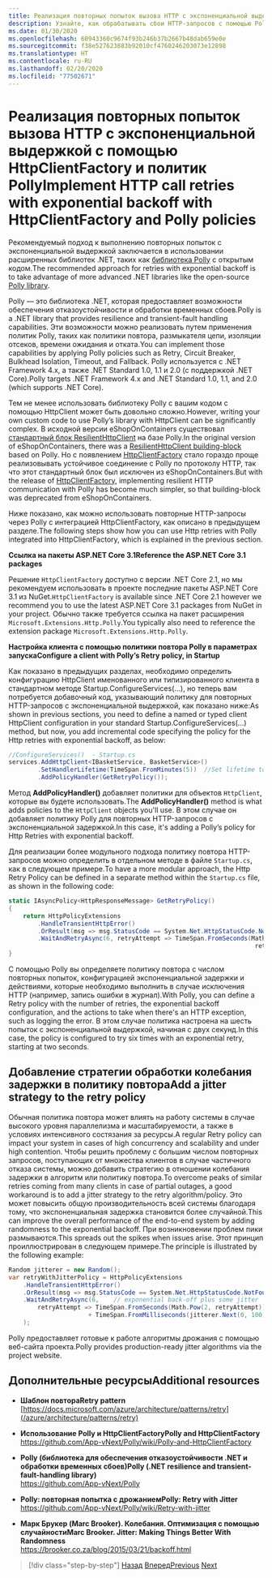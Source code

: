 ```yaml
---
title: Реализация повторных попыток вызова HTTP с экспоненциальной выдержкой с помощью библиотеки Polly
description: Узнайте, как обрабатывать сбои HTTP-запросов с помощью Polly и HttpClientFactory.
ms.date: 01/30/2020
ms.openlocfilehash: 60943360c9674f93b246b37b2667b48dab659e0e
ms.sourcegitcommit: f38e527623883b92010cf4760246203073e12898
ms.translationtype: HT
ms.contentlocale: ru-RU
ms.lasthandoff: 02/20/2020
ms.locfileid: "77502671"
---
```

# <a name="implement-http-call-retries-with-exponential-backoff-with-httpclientfactory-and-polly-policies"></a><span data-ttu-id="00ae9-103">Реализация повторных попыток вызова HTTP с экспоненциальной выдержкой с помощью HttpClientFactory и политик Polly</span><span class="sxs-lookup"><span data-stu-id="00ae9-103">Implement HTTP call retries with exponential backoff with HttpClientFactory and Polly policies</span></span>

<span data-ttu-id="00ae9-104">Рекомендуемый подход к выполнению повторных попыток с экспоненциальной выдержкой заключается в использовании расширенных библиотек .NET, таких как [библиотека Polly](https://github.com/App-vNext/Polly) с открытым кодом.</span><span class="sxs-lookup"><span data-stu-id="00ae9-104">The recommended approach for retries with exponential backoff is to take advantage of more advanced .NET libraries like the open-source [Polly library](https://github.com/App-vNext/Polly).</span></span>

<span data-ttu-id="00ae9-105">Polly — это библиотека .NET, которая предоставляет возможности обеспечения отказоустойчивости и обработки временных сбоев.</span><span class="sxs-lookup"><span data-stu-id="00ae9-105">Polly is a .NET library that provides resilience and transient-fault handling capabilities.</span></span> <span data-ttu-id="00ae9-106">Эти возможности можно реализовать путем применения политик Polly, таких как политики повтора, размыкателя цепи, изоляции отсеков, времени ожидания и отката.</span><span class="sxs-lookup"><span data-stu-id="00ae9-106">You can implement those capabilities by applying Polly policies such as Retry, Circuit Breaker, Bulkhead Isolation, Timeout, and Fallback.</span></span> <span data-ttu-id="00ae9-107">Polly используется с .NET Framework 4.x, а также .NET Standard 1.0, 1.1 и 2.0 (с поддержкой .NET Core).</span><span class="sxs-lookup"><span data-stu-id="00ae9-107">Polly targets .NET Framework 4.x and .NET Standard 1.0, 1.1, and 2.0 (which supports .NET Core).</span></span>

<span data-ttu-id="00ae9-108">Тем не менее использовать библиотеку Polly с вашим кодом с помощью HttpClient может быть довольно сложно.</span><span class="sxs-lookup"><span data-stu-id="00ae9-108">However, writing your own custom code to use Polly’s library with HttpClient can be significantly complex.</span></span> <span data-ttu-id="00ae9-109">В исходной версии eShopOnContainers существовал [стандартный блок ResilientHttpClient](https://github.com/dotnet-architecture/eShopOnContainers/commit/0c317d56f3c8937f6823cf1b45f5683397274815#diff-e6532e623eb606a0f8568663403e3a10) на базе Polly.</span><span class="sxs-lookup"><span data-stu-id="00ae9-109">In the original version of eShopOnContainers, there was a [ResilientHttpClient building-block](https://github.com/dotnet-architecture/eShopOnContainers/commit/0c317d56f3c8937f6823cf1b45f5683397274815#diff-e6532e623eb606a0f8568663403e3a10) based on Polly.</span></span> <span data-ttu-id="00ae9-110">Но с появлением [HttpClientFactory](use-httpclientfactory-to-implement-resilient-http-requests.md) стало гораздо проще реализовывать устойчивое соединение c Polly по протоколу HTTP, так что этот стандартный блок был исключен из eShopOnContainers.</span><span class="sxs-lookup"><span data-stu-id="00ae9-110">But with the release of [HttpClientFactory](use-httpclientfactory-to-implement-resilient-http-requests.md), implementing resilient HTTP communication with Polly has become much simpler, so that building-block was deprecated from eShopOnContainers.</span></span>

<span data-ttu-id="00ae9-111">Ниже показано, как можно использовать повторные HTTP-запросы через Polly с интеграцией HttpClientFactory, как описано в предыдущем разделе.</span><span class="sxs-lookup"><span data-stu-id="00ae9-111">The following steps show how you can use Http retries with Polly integrated into HttpClientFactory, which is explained in the previous section.</span></span>

<span data-ttu-id="00ae9-112">**Ссылка на пакеты ASP.NET Core 3.1**</span><span class="sxs-lookup"><span data-stu-id="00ae9-112">**Reference the ASP.NET Core 3.1 packages**</span></span>

<span data-ttu-id="00ae9-113">Решение `HttpClientFactory` доступно с версии .NET Core 2.1, но мы рекомендуем использовать в проекте последние пакеты ASP.NET Core 3.1 из NuGet.</span><span class="sxs-lookup"><span data-stu-id="00ae9-113">`HttpClientFactory` is available since .NET Core 2.1 however we recommend you to use the latest ASP.NET Core 3.1 packages from NuGet in your project.</span></span> <span data-ttu-id="00ae9-114">Обычно также требуется ссылка на пакет расширения `Microsoft.Extensions.Http.Polly`.</span><span class="sxs-lookup"><span data-stu-id="00ae9-114">You typically also need to reference the extension package `Microsoft.Extensions.Http.Polly`.</span></span>

<span data-ttu-id="00ae9-115">**Настройка клиента с помощью политики повтора Polly в параметрах запуска**</span><span class="sxs-lookup"><span data-stu-id="00ae9-115">**Configure a client with Polly’s Retry policy, in Startup**</span></span>

<span data-ttu-id="00ae9-116">Как показано в предыдущих разделах, необходимо определить конфигурацию HttpClient именованного или типизированного клиента в стандартном методе Startup.ConfigureServices(...), но теперь вам потребуется добавочный код, указывающий политику для повторных HTTP-запросов с экспоненциальной выдержкой, как показано ниже:</span><span class="sxs-lookup"><span data-stu-id="00ae9-116">As shown in previous sections, you need to define a named or typed client HttpClient configuration in your standard Startup.ConfigureServices(...) method, but now, you add incremental code specifying the policy for the Http retries with exponential backoff, as below:</span></span>

```csharp
//ConfigureServices()  - Startup.cs
services.AddHttpClient<IBasketService, BasketService>()
        .SetHandlerLifetime(TimeSpan.FromMinutes(5))  //Set lifetime to five minutes
        .AddPolicyHandler(GetRetryPolicy());
```

<span data-ttu-id="00ae9-117">Метод **AddPolicyHandler()** добавляет политики для объектов `HttpClient`, которые вы будете использовать.</span><span class="sxs-lookup"><span data-stu-id="00ae9-117">The **AddPolicyHandler()** method is what adds policies to the `HttpClient` objects you'll use.</span></span> <span data-ttu-id="00ae9-118">В этом случае он добавляет политику Polly для повторных HTTP-запросов с экспоненциальной задержкой.</span><span class="sxs-lookup"><span data-stu-id="00ae9-118">In this case, it's adding a Polly’s policy for Http Retries with exponential backoff.</span></span>

<span data-ttu-id="00ae9-119">Для реализации более модульного подхода политику повтора HTTP-запросов можно определить в отдельном методе в файле `Startup.cs`, как в следующем примере.</span><span class="sxs-lookup"><span data-stu-id="00ae9-119">To have a more modular approach, the Http Retry Policy can be defined in a separate method within the `Startup.cs` file, as shown in the following code:</span></span>

```csharp
static IAsyncPolicy<HttpResponseMessage> GetRetryPolicy()
{
    return HttpPolicyExtensions
        .HandleTransientHttpError()
        .OrResult(msg => msg.StatusCode == System.Net.HttpStatusCode.NotFound)
        .WaitAndRetryAsync(6, retryAttempt => TimeSpan.FromSeconds(Math.Pow(2,
                                                                    retryAttempt)));
}
```

<span data-ttu-id="00ae9-120">С помощью Polly вы определяете политику повтора с числом повторных попыток, конфигурацией экспоненциальной задержки и действиями, которые необходимо выполнить в случае исключения HTTP (например, запись ошибки в журнал).</span><span class="sxs-lookup"><span data-stu-id="00ae9-120">With Polly, you can define a Retry policy with the number of retries, the exponential backoff configuration, and the actions to take when there's an HTTP exception, such as logging the error.</span></span> <span data-ttu-id="00ae9-121">В этом случае политика настроена на шесть попыток с экспоненциальной выдержкой, начиная с двух секунд.</span><span class="sxs-lookup"><span data-stu-id="00ae9-121">In this case, the policy is configured to try six times with an exponential retry, starting at two seconds.</span></span>

## <a name="add-a-jitter-strategy-to-the-retry-policy"></a><span data-ttu-id="00ae9-122">Добавление стратегии обработки колебания задержки в политику повтора</span><span class="sxs-lookup"><span data-stu-id="00ae9-122">Add a jitter strategy to the retry policy</span></span>

<span data-ttu-id="00ae9-123">Обычная политика повтора может влиять на работу системы в случае высокого уровня параллелизма и масштабируемости, а также в условиях интенсивного состязания за ресурсы.</span><span class="sxs-lookup"><span data-stu-id="00ae9-123">A regular Retry policy can impact your system in cases of high concurrency and scalability and under high contention.</span></span> <span data-ttu-id="00ae9-124">Чтобы решить проблему с большим числом повторных запросов, поступающих от множества клиентов в случае частичного отказа системы, можно добавить стратегию в отношении колебания задержки в алгоритм или политику повтора.</span><span class="sxs-lookup"><span data-stu-id="00ae9-124">To overcome peaks of similar retries coming from many clients in case of partial outages, a good workaround is to add a jitter strategy to the retry algorithm/policy.</span></span> <span data-ttu-id="00ae9-125">Это может повысить общую производительность всей системы благодаря тому, что экспоненциальная задержка становится более случайной.</span><span class="sxs-lookup"><span data-stu-id="00ae9-125">This can improve the overall performance of the end-to-end system by adding randomness to the exponential backoff.</span></span> <span data-ttu-id="00ae9-126">При возникновении проблем пики размываются.</span><span class="sxs-lookup"><span data-stu-id="00ae9-126">This spreads out the spikes when issues arise.</span></span> <span data-ttu-id="00ae9-127">Этот принцип проиллюстрирован в следующем примере.</span><span class="sxs-lookup"><span data-stu-id="00ae9-127">The principle is illustrated by the following example:</span></span>

```csharp
Random jitterer = new Random();
var retryWithJitterPolicy = HttpPolicyExtensions
    .HandleTransientHttpError()
    .OrResult(msg => msg.StatusCode == System.Net.HttpStatusCode.NotFound)
    .WaitAndRetryAsync(6,    // exponential back-off plus some jitter
        retryAttempt => TimeSpan.FromSeconds(Math.Pow(2, retryAttempt))  
                      + TimeSpan.FromMilliseconds(jitterer.Next(0, 100))
    );
```

<span data-ttu-id="00ae9-128">Polly предоставляет готовые к работе алгоритмы дрожания с помощью веб-сайта проекта.</span><span class="sxs-lookup"><span data-stu-id="00ae9-128">Polly provides production-ready jitter algorithms via the project website.</span></span>

## <a name="additional-resources"></a><span data-ttu-id="00ae9-129">Дополнительные ресурсы</span><span class="sxs-lookup"><span data-stu-id="00ae9-129">Additional resources</span></span>

- <span data-ttu-id="00ae9-130">**Шаблон повтора**</span><span class="sxs-lookup"><span data-stu-id="00ae9-130">**Retry pattern**</span></span>  
  [https://docs.microsoft.com/azure/architecture/patterns/retry](/azure/architecture/patterns/retry)

- <span data-ttu-id="00ae9-131">**Использование Polly и HttpClientFactory**</span><span class="sxs-lookup"><span data-stu-id="00ae9-131">**Polly and HttpClientFactory**</span></span>  
  <https://github.com/App-vNext/Polly/wiki/Polly-and-HttpClientFactory>

- <span data-ttu-id="00ae9-132">**Polly (библиотека для обеспечения отказоустойчивости .NET и обработки временных сбоев)**</span><span class="sxs-lookup"><span data-stu-id="00ae9-132">**Polly (.NET resilience and transient-fault-handling library)**</span></span>  
  <https://github.com/App-vNext/Polly>

- <span data-ttu-id="00ae9-133">**Polly: повторная попытка с дрожанием**</span><span class="sxs-lookup"><span data-stu-id="00ae9-133">**Polly: Retry with Jitter**</span></span>  
  <https://github.com/App-vNext/Polly/wiki/Retry-with-jitter>

- <span data-ttu-id="00ae9-134">**Марк Брукер (Marc Brooker). Колебания. Оптимизация с помощью случайности**</span><span class="sxs-lookup"><span data-stu-id="00ae9-134">**Marc Brooker. Jitter: Making Things Better With Randomness**</span></span>  
  <https://brooker.co.za/blog/2015/03/21/backoff.html>

>[!div class="step-by-step"]
><span data-ttu-id="00ae9-135">[Назад](explore-custom-http-call-retries-exponential-backoff.md)
>[Вперед](implement-circuit-breaker-pattern.md)</span><span class="sxs-lookup"><span data-stu-id="00ae9-135">[Previous](explore-custom-http-call-retries-exponential-backoff.md)
[Next](implement-circuit-breaker-pattern.md)</span></span>
